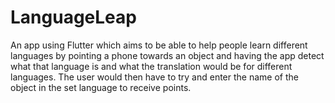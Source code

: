 # LanguageLeap
An app using Flutter which aims to be able to help people learn different languages by pointing a phone towards an object and having the app detect what that language is and what the translation would be for different languages. The user would then have to try and enter the name of the object in the set language to receive points.
